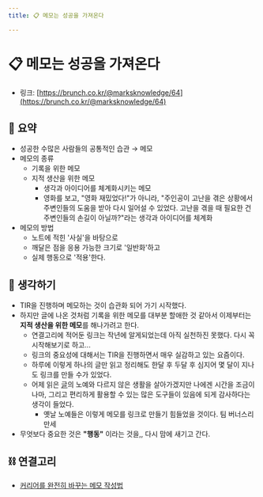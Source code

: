 ```yaml
---
title: 📋 메모는 성공을 가져온다

---
```

# 📋 메모는 성공을 가져온다

- 링크: [https://brunch.co.kr/@marksknowledge/64](https://brunch.co.kr/@marksknowledge/64)

## 📝 요약 
- 성공한 수많은 사람들의 공통적인 습관 → 메모  
- 메모의 종류
  - 기록을 위한 메모
  - 지적 생산을 위한 메모 
    - 생각과 아이디어를 체계화시키는 메모 
    - 영화를 보고, "영화 재밌었다!"가 아니라, "주인공이 고난을 겪은 상황에서 주변인들의 도움을 받아 다시 일어설 수 있었다. 고난을 겪을 때 필요한 건 주변인들의 손길이 아닐까?"라는 생각과 아이디어를 체계화 
- 메모의 방법 
  - 노트에 적힌 '사실'을 바탕으로
  - 깨달은 점을 응용 가능한 크기로 '일반화'하고
  - 실제 행동으로 '적용'한다.  

## 🤔 생각하기 
- TIR을 진행하며 메모하는 것이 습관화 되어 가기 시작했다.  
- 하지만 글에 나온 것처럼 기록을 위한 메모를 대부분 할애한 것 같아서 이제부터는 **지적 생산을 위한 메모**를 해나가려고 한다.  
  - 연결고리에 적어둔 링크는 작년에 알게되었는데 아직 실천하진 못했다. 다시 꼭 시작해보기로 하고... 
  - 링크의 중요성에 대해서는 TIR을 진행하면서 매우 실감하고 있는 요즘이다.  
  - 하루에 이렇게 하나의 글만 읽고 정리해도 한달 후 두달 후 심지어 몇 달이 지나도 링크를 만들 수가 있었다.  
  - 어제 읽은 [글](../Life/ancient-learning-modern-study-what-do-we-study-for.md)의 노예와 다르지 않은 생활을 살아가겠지만 나에겐 시간을 조금이나마, 그리고 편리하게 활용할 수 있는 많은 도구들이 있음에 되게 감사하다는 생각이 들었다.  
    - 옛날 노예들은 이렇게 메모를 링크로 만들기 힘들었을 것이다. 팀 버너스리 만세   
- 무엇보다 중요한 것은 **"행동"** 이라는 것을,, 다시 맘에 새기고 간다.  

## ⛓️ 연결고리
- [커리어를 완전히 바꾸는 메모 작성법](https://twitter.com/Imseong/status/1239212007779229696)